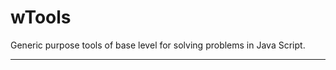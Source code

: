 # wTools

Generic purpose tools of base level for solving problems in Java Script.

_ _ _ _ _ _































































































